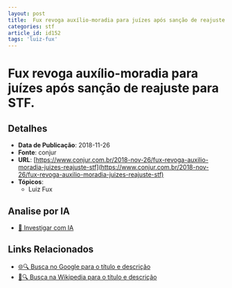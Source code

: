 ```yaml
---
layout: post
title:  Fux revoga auxílio-moradia para juízes após sanção de reajuste para STF.
categories: stf
article_id: id152
tags: 'luiz-fux'
---
```


# Fux revoga auxílio-moradia para juízes após sanção de reajuste para STF.

## Detalhes
- **Data de Publicação**: 2018-11-26
- **Fonte**: conjur
- **URL**: [https://www.conjur.com.br/2018-nov-26/fux-revoga-auxilio-moradia-juizes-reajuste-stf](https://www.conjur.com.br/2018-nov-26/fux-revoga-auxilio-moradia-juizes-reajuste-stf)
- **Tópicos**:
  - Luiz Fux

## Analise por IA
- [🤖 Investigar com IA](https://www.perplexity.ai/search?q=%22not%C3%ADcia%20artigo%20Brasil%22%20Fux%20revoga%20aux%C3%ADlio-moradia%20para%20ju%C3%ADzes%20ap%C3%B3s%20san%C3%A7%C3%A3o%20de%20reajuste%20para%20STF.%20conjur%202018-11-26)

## Links Relacionados
- [🌐🔍 Busca no Google para o título e descrição](https://www.google.com/search?q=%22not%C3%ADcia%20artigo%20Brasil%22%20Fux%20revoga%20aux%C3%ADlio-moradia%20para%20ju%C3%ADzes%20ap%C3%B3s%20san%C3%A7%C3%A3o%20de%20reajuste%20para%20STF.%20conjur%202018-11-26)
- [📖🔍 Busca na Wikipedia para o título e descrição](https://pt.wikipedia.org/w/index.php?search=%22not%C3%ADcia%20artigo%20Brasil%22%20Fux%20revoga%20aux%C3%ADlio-moradia%20para%20ju%C3%ADzes%20ap%C3%B3s%20san%C3%A7%C3%A3o%20de%20reajuste%20para%20STF.%20conjur%202018-11-26)

